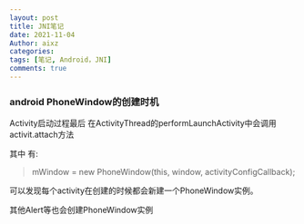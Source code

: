 ```yaml
---
layout: post
title: JNI笔记
date: 2021-11-04
Author: aixz
categories:
tags: [笔记, Android，JNI]
comments: true
---
```


### android PhoneWindow的创建时机



Activity启动过程最后 在ActivityThread的performLaunchActivity中会调用activit.attach方法

其中 有:

>mWindow = new PhoneWindow(this, window, activityConfigCallback);

可以发现每个activity在创建的时候都会新建一个PhoneWindow实例。

其他Alert等也会创建PhoneWindow实例
